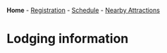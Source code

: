 <!--Todo: figure out how to make justified or fit to width in html or markdown-->

**Home** - [Registration](registration.md) - [Schedule](schedule.md) - [Nearby Attractions](nearby-attractions.md)

# Lodging information

